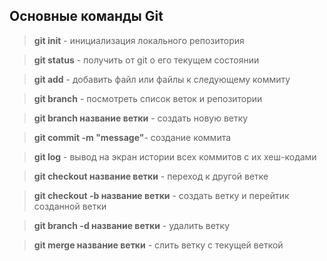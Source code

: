 ## Основные команды Git

> **git init** - инициализация локального репозитория

> **git status** - получить от git о его текущем состоянии

> **git add** - добавить файл или файлы к следующему коммиту

> **git branch** - посмотреть список веток и репозитории

> **git branch название ветки** - создать новую ветку

> **git commit -m "message"**- создание коммита

> **git log** - вывод на экран истории всех коммитов с их хеш-кодами

> **git checkout название ветки** - переход к другой ветке

> **git checkout -b название ветки** - создать ветку и перейтик созданной ветки

> **git branch -d название ветки** - удалить ветку

> **git merge название ветки** - слить ветку с текущей веткой
